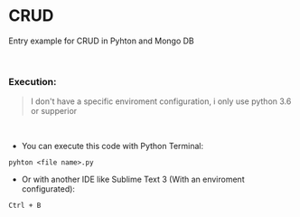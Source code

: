 # CRUD
Entry example for CRUD in Pyhton and Mongo DB

<br>

### Execution:

> I don't have a specific enviroment configuration, i only use python 3.6 or supperior

<br>

- You can execute this code with Python Terminal:
```
pyhton <file name>.py
```
- Or with another IDE like Sublime Text 3 (With an enviroment configurated):
````
Ctrl + B
````
